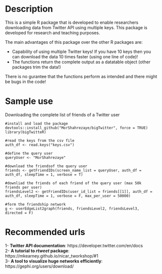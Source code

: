 <h1>Description</h1>
This is a simple R package that is developed to enable researchers downloading data from Twitter API using multiple keys. This package is developed for research and teaching purposes.

The main advantages of this package over the other R packages are:
<ul>
  <li>Capability of using multiple Twitter keys! If you have 10 keys then you can download the data 10 times faster (using one line of code)!</li>
  <li>The functions return the complete output as a datatable object (other packages trim the data!)</li>
</ul>

There is no gurantee that the functions perform as intended and there might be bugs in the code! 

<h1>Sample use</h1>
Downloading the complete list of friends of a Twitter user

```{r, echo = FALSE}
#install and load the package
devtools::install_github("MorShahrezaye/bigTwitter", force = TRUE)
library(bigTwitteR)

#read the keys from the csv file
auth_df <- read.keys("keys.csv")

#define the query user
queryUser <- "MorShahrezaye"

#download the friendsof the query user
friends <- getFriendIDs(screen_name_list = queryUser, auth_df = auth_df, sleepTime = 1, verbose = T)

#downliad the friends of each friend of the query user (max 50k friends per user)
friendsLevel2 <- getFriendIDs(user_id_list = friends[[1]], auth_df = auth_df, sleepTime = 1, verbose = F, max_per_user = 50000)

#form the friendship network
g <- userEdgeList2graph(friends, friendsLevel2, friendsLevel3, directed = F)
```

<h1>Recommended urls</h1>
1- <b>Twitter API documentation</b>: https://developer.twitter.com/en/docs</br>
2- <b>A tutorial to <i>rtweet</i> package</b>: https://mkearney.github.io/nicar_tworkshop/#1</br>
3- <b>A tool to visualize huge networks efficiently</b>: https://gephi.org/users/download/
